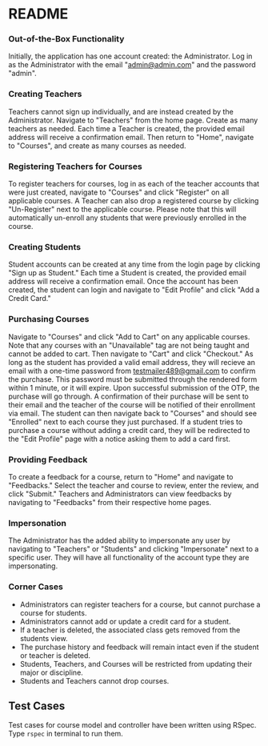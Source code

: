 # README

### Out-of-the-Box Functionality
Initially, the application has one account created:  the Administrator.  Log in as the Administrator with the email "admin@admin.com" and the password "admin".
### Creating Teachers
Teachers cannot sign up individually, and are instead created by the Administrator.  Navigate to "Teachers" from the home page.  Create as many teachers as needed.  Each time a Teacher is created, the provided email address will receive a confirmation email.  Then return to "Home", navigate to "Courses", and create as many courses as needed.
### Registering Teachers for Courses
To register teachers for courses, log in as each of the teacher accounts that were just created, navigate to "Courses" and click "Register" on all applicable courses.  A Teacher can also drop a registered course by clicking "Un-Register" next to the applicable course.  Please note that this will automatically un-enroll any students that were previously enrolled in the course.
### Creating Students
Student accounts can be created at any time from the login page by clicking "Sign up as Student."  Each time a Student is created, the provided email address will receive a confirmation email.  Once the account has been created, the student can login and navigate to "Edit Profile" and click "Add a Credit Card."  
### Purchasing Courses
Navigate to "Courses" and click "Add to Cart" on any applicable courses.  Note that any courses with an "Unavailable" tag are not being taught and cannot be added to cart.  Then navigate to "Cart" and click "Checkout."  As long as the student has provided a valid email address, they will recieve an email with a one-time password from testmailer489@gmail.com to confirm the purchase.  This password must be submitted through the rendered form within 1 minute, or it will expire.  Upon successful submission of the OTP, the purchase will go through.  A confirmation of their purchase will be sent to their email and the teacher of the course will be notified of their enrollment via email.  The student can then navigate back to "Courses" and should see "Enrolled" next to each course they just purchased.  If a student tries to purchase a course without adding a credit card, they will be redirected to the "Edit Profile" page with a notice asking them to add a card first.
### Providing Feedback
To create a feedback for a course, return to "Home" and navigate to "Feedbacks."  Select the teacher and course to review, enter the review, and click "Submit."  Teachers and Administrators can view feedbacks by navigating to "Feedbacks" from their respective home pages.
### Impersonation
The Administrator has the added ability to impersonate any user by navigating to "Teachers" or "Students" and clicking "Impersonate" next to a specific user.  They will have all functionality of the account type they are impersonating.
### Corner Cases
* Administrators can register teachers for a course, but cannot purchase a course for students.
* Administrators cannot add or update a credit card for a student.
* If a teacher is deleted, the associated class gets removed from the students view.
* The purchase history and feedback will remain intact even if the student or teacher is deleted.
* Students, Teachers, and Courses will be restricted from updating their major or discipline.
* Students and Teachers cannot drop courses.

## Test Cases
Test cases for course model and controller have been written using RSpec. Type `rspec` in terminal to run them.